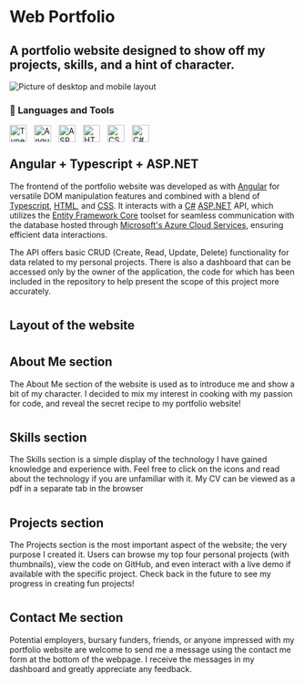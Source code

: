 # Web Portfolio

## A portfolio website designed to show off my projects, skills, and a hint of character.

![Picture of desktop and mobile layout](/preview_layouts.png)

### 🧰 Languages and Tools

<img align="left" alt="Typescipt" width="30px" style="padding-right:10px;" src="https://cdn.jsdelivr.net/gh/devicons/devicon/icons/typescript/typescript-plain.svg"/>
<img align="left" alt="Angular" width="30px" style="padding-right:10px;" src="https://cdn.jsdelivr.net/gh/devicons/devicon/icons/angularjs/angularjs-plain.svg" />
<img align="left" alt="ASP.NET" width="30px" style="padding-right:10px;" src="https://cdn.jsdelivr.net/gh/devicons/devicon/icons/dot-net/dot-net-original.svg" />
<img align="left" alt="HTML" width="30px" style="padding-right:10px;" src="https://cdn.jsdelivr.net/gh/devicons/devicon/icons/html5/html5-plain.svg" />
<img align="left" alt="CSS" width="30px" style="padding-right:10px;" src="https://cdn.jsdelivr.net/gh/devicons/devicon/icons/css3/css3-plain.svg" />
<img align="left" alt="C#" width="30px" style="padding-right:10px;" src="https://cdn.jsdelivr.net/gh/devicons/devicon/icons/csharp/csharp-original.svg" />
<br />

#

## Angular + Typescript + ASP.NET

The frontend of the portfolio website was developed as with [Angular](https://angular.io/guide/what-is-angular) for versatile DOM manipulation features and combined with a blend of [Typescript](https://thenewstack.io/what-is-typescript/), [HTML](https://developer.mozilla.org/en-US/docs/Learn/Getting_started_with_the_web/HTML_basics), and [CSS](https://developer.mozilla.org/en-US/docs/Learn/CSS/First_steps/What_is_CSS). It interacts with a [C#](https://learn.microsoft.com/en-us/dotnet/csharp/tour-of-csharp/) [ASP.NET](https://dotnet.microsoft.com/en-us/learn/aspnet/what-is-aspnet) API, which utilizes the [Entity Framework Core](https://www.entityframeworktutorial.net/entityframework6/what-is-entityframework.aspx) toolset for seamless communication with the database hosted through [Microsoft's Azure Cloud Services](https://www.techtarget.com/searchcloudcomputing/definition/Windows-Azure), ensuring efficient data interactions.

The API offers basic CRUD (Create, Read, Update, Delete) functionality for data related to my personal projects. There is also a dashboard that can be accessed only by the owner of the application, the code for which has been included in the repository to help present the scope of this project more accurately.

#

## Layout of the website

#

## About Me section

The About Me section of the website is used as to introduce me and show a bit of my character. I decided to mix my interest in cooking with my passion for code, and reveal the secret recipe to my portfolio website!

#

## Skills section

The Skills section is a simple display of the technology I have gained knowledge and experience with. Feel free to click on the icons and read about the technology if you are unfamiliar with it. My CV can be viewed as a pdf in a separate tab in the browser

#

## Projects section

The Projects section is the most important aspect of the website; the very purpose I created it. Users can browse my top four personal projects (with thumbnails), view the code on GitHub, and even interact with a live demo if available with the specific project. Check back in the future to see my progress in creating fun projects!

#

## Contact Me section

Potential employers, bursary funders, friends, or anyone impressed with my portfolio website are welcome to send me a message using the contact me form at the bottom of the webpage. I receive the messages in my dashboard and greatly appreciate any feedback.
